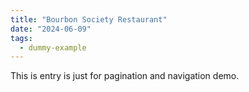 ```yaml
---
title: "Bourbon Society Restaurant"
date: "2024-06-09"
tags:
  - dummy-example
---
```


This is entry is just for pagination and navigation demo.
